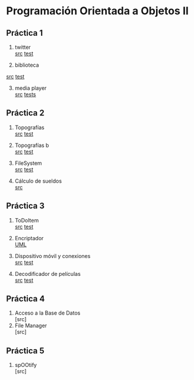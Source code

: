 # Programación Orientada a Objetos II

## Práctica 1

1. twitter  
[src](https://github.com/Octa-R/OOII_22/tree/main/P1/ej1%20-%20Twitter/src/main/java/ar/edu/unlp/info/oo2/twitter)
[test](https://github.com/Octa-R/OOII_22/tree/test/P1/ej1%20-%20Twitter/src/main/java/ar/edu/unlp/info/oo2/twitter)

2. biblioteca  

[src](https://github.com/Octa-R/OOII_22/tree/main/Pr%C3%A1ctica-1/ej2%20-%20biblioteca/src/main/java/ar/edu/unlp/info/oo2/biblioteca)
[test](https://github.com/Octa-R/OOII_22/tree/main/Pr%C3%A1ctica-1/ej2%20-%20biblioteca/src/test/java/ar/edu/unlp/info/oo2/biblioteca)

3. media player  
[src](https://github.com/Octa-R/OOII_22/tree/main/Pr%C3%A1ctica-1/ej3%20-%20Media%20Player/src/main/java/ar/edu/unlp/info/oo2/media_player)
[tests](https://github.com/Octa-R/OOII_22/tree/main/Pr%C3%A1ctica-1/ej3%20-%20Media%20Player/src/test/java/ar/edu/unlp/info/oo2/media_player)

## Práctica 2
1. Topografías  
[src](https://github.com/Octa-R/OOII_22/tree/main/Pr%C3%A1ctica-2/ej1_topografias/src/main/java/ar/edu/unlp/info/oo2/ej1_topografia)
[test](https://github.com/Octa-R/OOII_22/tree/main/Pr%C3%A1ctica-2/ej1_topografias/test/main/java/ar/edu/unlp/info/oo2/ej1_topografia)

2. Topografías b  
[src]()
[test]()

3. FileSystem  
[src]()
[test]()

4. Cálculo de sueldos  
[src](https://github.com/Octa-R/OOII_22/tree/main/Pr%C3%A1ctica-2/ej4_calculo_sueldos/src/main/java/ar/edu/unlp/info/oo2/calculo_sueldos)

## Práctica 3

1. ToDoItem  
[src](https://github.com/Octa-R/OOII_22/tree/main/Practica-3/ej1/src/main/java/ar/edu/unlp/info/oo2/ej1_ToDoItem)
[test](https://github.com/Octa-R/OOII_22/tree/test/Practica-3/ej1/src/main/java/ar/edu/unlp/info/oo2/ej1_ToDoItem)

2. Encriptador  
[UML](https://github.com/Octa-R/OOII_22/tree/main/Practica-3/ej2)

3. Dispositivo móvil y conexiones  
[src]()
[test]()

4. Decodificador de películas  
[src]()
[test]()

## Práctica 4  
1. Acceso a la Base de Datos  
[src]  
2. File Manager  
[src]  

## Práctica 5  
1. spOOtify  
[src]  








